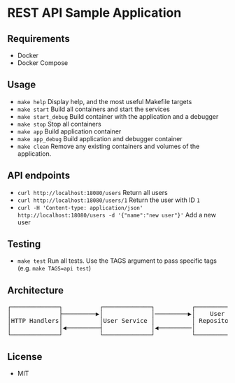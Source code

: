 # REST API Sample Application

## Requirements
- Docker
- Docker Compose

## Usage
- `make help` Display help, and the most useful Makefile targets
- `make start` Build all containers and start the services
- `make start_debug` Build container with the application and a debugger
- `make stop` Stop all containers
- `make app` Build application container
- `make app_debug` Build application and debugger container
- `make clean` Remove any existing containers and volumes of the application.

## API endpoints
- `curl http://localhost:18080/users` Return all users
- `curl http://localhost:18080/users/1` Return the user with ID `1`
- `curl -H 'Content-type: application/json' http://localhost:18080/users -d '{"name":"new user"}'` Add a new user

## Testing
- `make test` Run all tests. Use the TAGS argument to pass specific tags (e.g. `make TAGS=api test`)

## Architecture
<pre>┌─────────────┐          ┌─────────────┐          ┌─────────────┐          ┌─────────────┐
│             ├─────────▶│             │─────────▶│    User     │─────────▶│             │
│HTTP Handlers│          │User Service │          │ Repository  │          │  Database   │
│             │◀─────────┤             │◀─────────│             │◀─────────┤             │
└─────────────┘          └─────────────┘          └─────────────┘          └─────────────┘</pre>

## License
- MIT